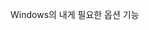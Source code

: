 <Token xmlns:xlink="http://www.w3.org/1999/xlink">Windows의 내게 필요한 옵션 기능</Token>

<!--HONumber=May16_HO1-->


